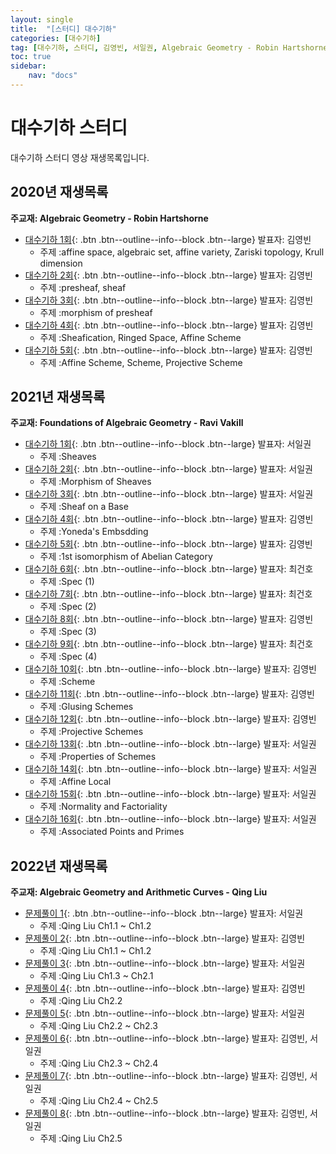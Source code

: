 ```yaml
---
layout: single
title:  "[스터디] 대수기하"
categories: [대수기하]
tag: [대수기하, 스터디, 김영빈, 서일권, Algebraic Geometry - Robin Hartshorne, Foundations of Algebraic Geometry - Ravi Vakill, Algebraic Geometry and Arithmetic Curves - Qing Liu]
toc: true
sidebar:
    nav: "docs"
---
```


# 대수기하 스터디
대수기하 스터디 영상 재생목록입니다.
## 2020년 재생목록
**주교재: Algebraic Geometry - Robin Hartshorne**
- [대수기하 1회](https://youtu.be/BNG7-nxDJjg){: .btn .btn--outline--info--block .btn--large} 발표자: 김영빈
  - 주제 :affine space, algebraic set, affine variety, Zariski topology, Krull dimension
- [대수기하 2회](https://youtu.be/Wj3LLHIllUk){: .btn .btn--outline--info--block .btn--large} 발표자: 김영빈
  - 주제 :presheaf, sheaf
- [대수기하 3회](https://youtu.be/n_QGz6Bb0A0){: .btn .btn--outline--info--block .btn--large} 발표자: 김영빈
  - 주제 :morphism of presheaf
- [대수기하 4회](https://youtu.be/DxuMoPJVuIw){: .btn .btn--outline--info--block .btn--large} 발표자: 김영빈
  - 주제 :Sheafication, Ringed Space, Affine Scheme
- [대수기하 5회](https://youtu.be/-k2zLlEiCsA){: .btn .btn--outline--info--block .btn--large} 발표자: 김영빈
  - 주제 :Affine Scheme, Scheme, Projective Scheme

## 2021년 재생목록
**주교재: Foundations of Algebraic Geometry - Ravi Vakill**
- [대수기하 1회](https://youtu.be/YSn15IML4PU){: .btn .btn--outline--info--block .btn--large} 발표자: 서일권
  - 주제 :Sheaves
- [대수기하 2회](https://youtu.be/nzgFjOahad0){: .btn .btn--outline--info--block .btn--large} 발표자: 서일권
  - 주제 :Morphism of Sheaves
- [대수기하 3회](https://youtu.be/zHRHr6ofImc){: .btn .btn--outline--info--block .btn--large} 발표자: 서일권
  - 주제 :Sheaf on a Base
- [대수기하 4회](https://youtu.be/pdb3HQ05P-U){: .btn .btn--outline--info--block .btn--large} 발표자: 김영빈
  - 주제 :Yoneda's Embsdding
- [대수기하 5회](https://youtu.be/WrMivsXGXPI){: .btn .btn--outline--info--block .btn--large} 발표자: 김영빈
  - 주제 :1st isomorphism of Abelian Category
- [대수기하 6회](https://youtu.be/R_hMlLPIpcU){: .btn .btn--outline--info--block .btn--large} 발표자: 최건호
  - 주제 :Spec (1)
- [대수기하 7회](https://youtu.be/Vg0pRl03cqU){: .btn .btn--outline--info--block .btn--large} 발표자: 최건호
  - 주제 :Spec (2)
- [대수기하 8회](https://youtu.be/BHGpJIwLqT0){: .btn .btn--outline--info--block .btn--large} 발표자: 김영빈
  - 주제 :Spec (3)
- [대수기하 9회](https://youtu.be/twuSO6zGM8s){: .btn .btn--outline--info--block .btn--large} 발표자: 최건호
  - 주제 :Spec (4)
- [대수기하 10회](https://youtu.be/cWPYA2J77iE){: .btn .btn--outline--info--block .btn--large} 발표자: 김영빈
  - 주제 :Scheme
- [대수기하 11회](https://youtu.be/j8TYLsambow){: .btn .btn--outline--info--block .btn--large} 발표자: 김영빈
  - 주제 :Glusing Schemes
- [대수기하 12회](https://youtu.be/am0ghD2q5oY){: .btn .btn--outline--info--block .btn--large} 발표자: 김영빈
  - 주제 :Projective Schemes
- [대수기하 13회](https://youtu.be/3LTfZhcOHhE){: .btn .btn--outline--info--block .btn--large} 발표자: 서일권
  - 주제 :Properties of Schemes
- [대수기하 14회](https://youtu.be/WhmHRJUjYng){: .btn .btn--outline--info--block .btn--large} 발표자: 서일권
  - 주제 :Affine Local
- [대수기하 15회](https://youtu.be/FqDRrdYnJ3A){: .btn .btn--outline--info--block .btn--large} 발표자: 서일권
  - 주제 :Normality and Factoriality
- [대수기하 16회](https://youtu.be/2g2VW2YzTBA){: .btn .btn--outline--info--block .btn--large} 발표자: 서일권
  - 주제 :Associated Points and Primes

## 2022년 재생목록
**주교재: Algebraic Geometry and Arithmetic Curves - Qing Liu**
- [문제풀이 1](https://youtu.be/EjJ0w5yDhAw){: .btn .btn--outline--info--block .btn--large} 발표자: 서일권
  - 주제 :Qing Liu Ch1.1 ~ Ch1.2
- [문제풀이 2](https://youtu.be/2_-QXwKYoYQ){: .btn .btn--outline--info--block .btn--large} 발표자: 김영빈
  - 주제 :Qing Liu Ch1.1 ~ Ch1.2
- [문제풀이 3](https://youtu.be/w4l1Rq3CaPw){: .btn .btn--outline--info--block .btn--large} 발표자: 서일권
  - 주제 :Qing Liu Ch1.3 ~ Ch2.1
- [문제풀이 4](https://youtu.be/1LFlRpJ9j80){: .btn .btn--outline--info--block .btn--large} 발표자: 김영빈
  - 주제 :Qing Liu Ch2.2
- [문제풀이 5](https://youtu.be/MQx5m01NuVI){: .btn .btn--outline--info--block .btn--large} 발표자: 서일권
  - 주제 :Qing Liu Ch2.2 ~ Ch2.3
- [문제풀이 6](https://youtu.be/svrY7aVdYQA){: .btn .btn--outline--info--block .btn--large} 발표자: 김영빈, 서일권
  - 주제 :Qing Liu Ch2.3 ~ Ch2.4
- [문제풀이 7](https://youtu.be/odVkGPkm5LI){: .btn .btn--outline--info--block .btn--large} 발표자: 김영빈, 서일권
  - 주제 :Qing Liu Ch2.4 ~ Ch2.5
- [문제풀이 8](https://youtu.be/Hziye8-_7PA){: .btn .btn--outline--info--block .btn--large} 발표자: 김영빈, 서일권
  - 주제 :Qing Liu Ch2.5